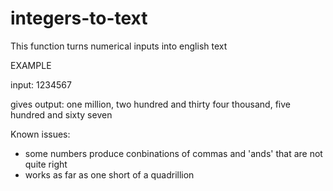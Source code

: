 # integers-to-text

This function turns numerical inputs into english text

EXAMPLE

input:
1234567

gives output:
one million, two hundred and thirty four thousand, five hundred and sixty seven 

Known issues:
* some numbers produce conbinations of commas and 'ands' that are not quite right
* works as far as one short of a quadrillion
